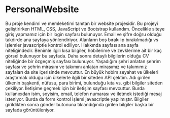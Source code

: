 # PersonalWebsite

 Bu proje kendimi ve memleketimi tanıtan bir website projesidir. Bu projeyi geliştirirken HTML, CSS, JavaScript ve Bootstrap kullandım.
Öncelikle siteye giriş yapmamız için bir login sayfası bulunuyor. Email ve şifre doğru olduğu takdirde ana sayfaya yönlendiriyor. Alanların boş bırakılıp
bırakılmadığı vs işlemler javascriptle kontrol ediliyor. Hakkında sayfası ana sayfa niteliğindedir. Benimle ilgili kısa bilgiler, hobilerime ve zevklerime
ait bir kaç görsel bulunuyor bu sayfada. Daha sonra detaylı bilgilerin olduğu CV niteliğinde bir özgeçmiş sayfası bulunuyor. Yaşadığım şehri anlatan şehrim
sayfası ve şehrin mirasını ve takımını anlatan mirasımız ve takımımız sayfaları da site içerisinde mevcuttur. En büyük hobim seyahat ve ülkeleri araştırmak 
olduğu için ülkelerle ilgili bir siteden API çektim. Adı girilen ülkenin başkenti, nüfusu, para birimi, bulunduğu kıta vs. gibi bilgiler siteden çekiliyor.
İletişime geçmek için bir iletişim sayfası mevcuttur. Burda kullanıcıdan isim, soyisim, email, telefon numarası ve iletmek istediği mesaj isteniyor. Burda
da form kontrol işlemi javascriptle yapılmıştır. Bilgiler girildikten sonra gönder butonuna tıklandığında girilen bilgiler başka bir sayfada görüntüleniyor.
